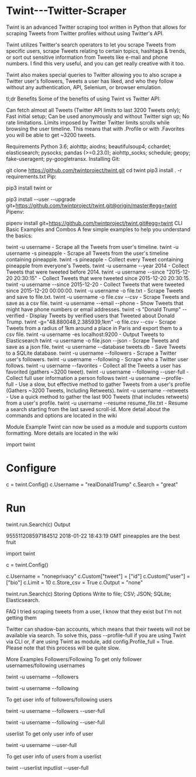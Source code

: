 # Twint---Twitter-Scraper

Twint is an advanced Twitter scraping tool written in Python that allows for scraping Tweets from Twitter profiles without using Twitter's API.

Twint utilizes Twitter's search operators to let you scrape Tweets from specific users, scrape Tweets relating to certain topics, hashtags & trends, or sort out sensitive information from Tweets like e-mail and phone numbers. I find this very useful, and you can get really creative with it too.

Twint also makes special queries to Twitter allowing you to also scrape a Twitter user's followers, Tweets a user has liked, and who they follow without any authentication, API, Selenium, or browser emulation.

tl;dr Benefits
Some of the benefits of using Twint vs Twitter API:

Can fetch almost all Tweets (Twitter API limits to last 3200 Tweets only);
Fast initial setup;
Can be used anonymously and without Twitter sign up;
No rate limitations.
Limits imposed by Twitter
Twitter limits scrolls while browsing the user timeline. This means that with .Profile or with .Favorites you will be able to get ~3200 tweets.

Requirements
Python 3.6;
aiohttp;
aiodns;
beautifulsoup4;
cchardet;
elasticsearch;
pysocks;
pandas (>=0.23.0);
aiohttp_socks;
schedule;
geopy;
fake-useragent;
py-googletransx.
Installing
Git:

git clone https://github.com/twintproject/twint.git
cd twint
pip3 install . -r requirements.txt
Pip:

pip3 install twint
or

pip3 install --user --upgrade git+https://github.com/twintproject/twint.git@origin/master#egg=twint
Pipenv:

pipenv install git+https://github.com/twintproject/twint.git#egg=twint
CLI Basic Examples and Combos
A few simple examples to help you understand the basics:

twint -u username - Scrape all the Tweets from user's timeline.
twint -u username -s pineapple - Scrape all Tweets from the user's timeline containing pineapple.
twint -s pineapple - Collect every Tweet containing pineapple from everyone's Tweets.
twint -u username --year 2014 - Collect Tweets that were tweeted before 2014.
twint -u username --since "2015-12-20 20:30:15" - Collect Tweets that were tweeted since 2015-12-20 20:30:15.
twint -u username --since 2015-12-20 - Collect Tweets that were tweeted since 2015-12-20 00:00:00.
twint -u username -o file.txt - Scrape Tweets and save to file.txt.
twint -u username -o file.csv --csv - Scrape Tweets and save as a csv file.
twint -u username --email --phone - Show Tweets that might have phone numbers or email addresses.
twint -s "Donald Trump" --verified - Display Tweets by verified users that Tweeted about Donald Trump.
twint -g="48.880048,2.385939,1km" -o file.csv --csv - Scrape Tweets from a radius of 1km around a place in Paris and export them to a csv file.
twint -u username -es localhost:9200 - Output Tweets to Elasticsearch
twint -u username -o file.json --json - Scrape Tweets and save as a json file.
twint -u username --database tweets.db - Save Tweets to a SQLite database.
twint -u username --followers - Scrape a Twitter user's followers.
twint -u username --following - Scrape who a Twitter user follows.
twint -u username --favorites - Collect all the Tweets a user has favorited (gathers ~3200 tweet).
twint -u username --following --user-full - Collect full user information a person follows
twint -u username --profile-full - Use a slow, but effective method to gather Tweets from a user's profile (Gathers ~3200 Tweets, Including Retweets).
twint -u username --retweets - Use a quick method to gather the last 900 Tweets (that includes retweets) from a user's profile.
twint -u username --resume resume_file.txt - Resume a search starting from the last saved scroll-id.
More detail about the commands and options are located in the wiki

Module Example
Twint can now be used as a module and supports custom formatting. More details are located in the wiki

import twint

# Configure
c = twint.Config()
c.Username = "realDonaldTrump"
c.Search = "great"

# Run
twint.run.Search(c)
Output

955511208597184512 2018-01-22 18:43:19 GMT <now> pineapples are the best fruit

import twint

c = twint.Config()

c.Username = "noneprivacy"
c.Custom["tweet"] = ["id"]
c.Custom["user"] = ["bio"]
c.Limit = 10
c.Store_csv = True
c.Output = "none"

twint.run.Search(c)
Storing Options
Write to file;
CSV;
JSON;
SQLite;
Elasticsearch.

FAQ
I tried scraping tweets from a user, I know that they exist but I'm not getting them

Twitter can shadow-ban accounts, which means that their tweets will not be available via search. To solve this, pass --profile-full if you are using Twint via CLI or, if are using Twint as module, add config.Profile_full = True. Please note that this process will be quite slow.

More Examples
Followers/Following
To get only follower usernames/following usernames

twint -u username --followers

twint -u username --following

To get user info of followers/following users

twint -u username --followers --user-full

twint -u username --following --user-full

userlist
To get only user info of user

twint -u username --user-full

To get user info of users from a userlist

twint --userlist inputlist --user-full
